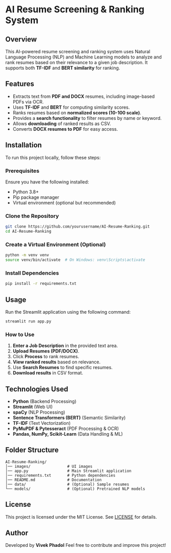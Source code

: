 
# AI Resume Screening & Ranking System

## Overview
This AI-powered resume screening and ranking system uses Natural Language Processing (NLP) and Machine Learning models to analyze and rank resumes based on their relevance to a given job description. It supports both **TF-IDF** and **BERT similarity** for ranking.

## Features
- Extracts text from **PDF and DOCX** resumes, including image-based PDFs via OCR.
- Uses **TF-IDF** and **BERT** for computing similarity scores.
- Ranks resumes based on **normalized scores (10-100 scale)**.
- Provides a **search functionality** to filter resumes by name or keyword.
- Allows **downloading** of ranked results as CSV.
- Converts **DOCX resumes to PDF** for easy access.

## Installation
To run this project locally, follow these steps:

### Prerequisites
Ensure you have the following installed:
- Python 3.8+
- Pip package manager
- Virtual environment (optional but recommended)

### Clone the Repository
```sh
git clone https://github.com/yourusername/AI-Resume-Ranking.git
cd AI-Resume-Ranking
```

### Create a Virtual Environment (Optional)
```sh
python -m venv venv
source venv/bin/activate  # On Windows: venv\Scripts\activate
```

### Install Dependencies
```sh
pip install -r requirements.txt
```

## Usage
Run the Streamlit application using the following command:
```sh
streamlit run app.py
```

### How to Use
1. **Enter a Job Description** in the provided text area.
2. **Upload Resumes (PDF/DOCX)**.
3. Click **Process** to rank resumes.
4. **View ranked results** based on relevance.
5. Use **Search Resumes** to find specific resumes.
6. **Download results** in CSV format.

## Technologies Used
- **Python** (Backend Processing)
- **Streamlit** (Web UI)
- **spaCy** (NLP Processing)
- **Sentence Transformers (BERT)** (Semantic Similarity)
- **TF-IDF** (Text Vectorization)
- **PyMuPDF & Pytesseract** (PDF Processing & OCR)
- **Pandas, NumPy, Scikit-Learn** (Data Handling & ML)

## Folder Structure
```
AI-Resume-Ranking/
│── images/                # UI images
│── app.py                 # Main Streamlit application
│── requirements.txt       # Python dependencies
│── README.md              # Documentation
│── data/                  # (Optional) Sample resumes
└── models/                # (Optional) Pretrained NLP models
```

## License
This project is licensed under the MIT License. See [LICENSE](LICENSE) for details.

## Author
Developed by **Vivek Phadol** Feel free to contribute and improve this project!

